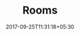 ---
title: "Rooms"
date: 2017-09-25T11:31:18+05:30
layout: rooms
property: "Casa Amora"
status: "In Process"
url: /details/rooms/casa-amora/
slug: "casa-amora/"

mainmenu:
 details: true
 rooms: true

---